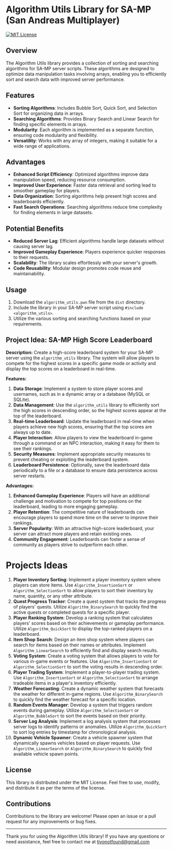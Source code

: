 # Algorithm Utils Library for SA-MP (San Andreas Multiplayer)


[![MIT License](https://img.shields.io/badge/License-MIT-blue.svg)](https://opensource.org/licenses/MIT)

## Overview

The Algorithm Utils library provides a collection of sorting and searching algorithms for SA-MP server scripts. These algorithms are designed to optimize data manipulation tasks involving arrays, enabling you to efficiently sort and search data with improved server performance.

## Features

- **Sorting Algorithms**: Includes Bubble Sort, Quick Sort, and Selection Sort for organizing data in arrays.
- **Searching Algorithms**: Provides Binary Search and Linear Search for finding specific elements in arrays.
- **Modularity**: Each algorithm is implemented as a separate function, ensuring code modularity and flexibility.
- **Versatility**: Works with any array of integers, making it suitable for a wide range of applications.

## Advantages

- **Enhanced Script Efficiency**: Optimized algorithms improve data manipulation speed, reducing resource consumption.
- **Improved User Experience**: Faster data retrieval and sorting lead to smoother gameplay for players.
- **Data Organization**: Sorting algorithms help present high scores and leaderboards efficiently.
- **Fast Search Operations**: Searching algorithms reduce time complexity for finding elements in large datasets.

## Potential Benefits

- **Reduced Server Lag**: Efficient algorithms handle large datasets without causing server lag.
- **Improved Gameplay Experience**: Players experience quicker responses to their requests.
- **Scalability**: The library scales effortlessly with your server's growth.
- **Code Reusability**: Modular design promotes code reuse and maintainability.

## Usage

1. Download the `algorithm_utils.pwn` file from the `dist` directory.
2. Include the library in your SA-MP server script using `#include <algorithm_utils>`.
3. Utilize the various sorting and searching functions based on your requirements.

## Project Idea: SA-MP High Score Leaderboard

**Description:**
Create a high-score leaderboard system for your SA-MP server using the `algorithm_utils` library. The system will allow players to compete for the highest scores in a specific game mode or activity and display the top scores on a leaderboard in real-time.

**Features:**
1. **Data Storage**: Implement a system to store player scores and usernames, such as in a dynamic array or a database (MySQL or SQLite).
2. **Data Management**: Use the `algorithm_utils` library to efficiently sort the high scores in descending order, so the highest scores appear at the top of the leaderboard.
3. **Real-time Leaderboard**: Update the leaderboard in real-time when players achieve new high scores, ensuring that the top scores are always up to date.
4. **Player Interaction**: Allow players to view the leaderboard in-game through a command or an NPC interaction, making it easy for them to see their rankings.
5. **Security Measures**: Implement appropriate security measures to prevent cheating or exploiting the leaderboard system.
6. **Leaderboard Persistence**: Optionally, save the leaderboard data periodically to a file or a database to ensure data persistence across server restarts.

**Advantages:**
1. **Enhanced Gameplay Experience**: Players will have an additional challenge and motivation to compete for top positions on the leaderboard, leading to more engaging gameplay.
2. **Player Retention**: The competitive nature of leaderboards can encourage players to spend more time on the server to improve their rankings.
3. **Server Popularity**: With an attractive high-score leaderboard, your server can attract more players and retain existing ones.
4. **Community Engagement**: Leaderboards can foster a sense of community as players strive to outperform each other.

# Projects Ideas
1. **Player Inventory Sorting**: Implement a player inventory system where players can store items. Use `Algorithm_InsertionSort` or `Algorithm_SelectionSort` to allow players to sort their inventory by name, quantity, or any other attribute.
2. **Quest Progress Tracker**: Create a quest system that tracks the progress of players' quests. Utilize `Algorithm_BinarySearch` to quickly find the active quests or completed quests for a specific player.
3. **Player Ranking System**: Develop a ranking system that calculates players' scores based on their achievements or gameplay performance. Utilize `Algorithm_QuickSort` to display the top-ranked players on a leaderboard.
4. **Item Shop Search**: Design an item shop system where players can search for items based on their names or attributes. Implement `Algorithm_LinearSearch` to efficiently find and display search results.
5. **Voting System**: Create a voting system that allows players to vote for various in-game events or features. Use `Algorithm_InsertionSort` or `Algorithm_SelectionSort` to sort the voting results in descending order.
6. **Player Trading System**: Implement a player-to-player trading system. Use `Algorithm_InsertionSort` or `Algorithm_SelectionSort` to arrange tradeable items in a player's inventory efficiently.
7. **Weather Forecasting**: Create a dynamic weather system that forecasts the weather for different in-game regions. Use `Algorithm_BinarySearch` to quickly find the weather forecast for a specific location.
8. **Random Events Manager**: Develop a system that triggers random events during gameplay. Utilize `Algorithm_SelectionSort` or `Algorithm_BubbleSort` to sort the events based on their priority.
9. **Server Log Analysis**: Implement a log analysis system that processes server logs to identify patterns or anomalies. Utilize `Algorithm_QuickSort` to sort log entries by timestamp for chronological analysis.
10. **Dynamic Vehicle Spawner**: Create a vehicle spawner system that dynamically spawns vehicles based on player requests. Use `Algorithm_LinearSearch` or `Algorithm_BinarySearch` to quickly find available vehicle spawn points.

## License

This library is distributed under the MIT License. Feel free to use, modify, and distribute it as per the terms of the license.

## Contributions

Contributions to the library are welcome! Please open an issue or a pull request for any improvements or bug fixes.

---

Thank you for using the Algorithm Utils library! If you have any questions or need assistance, feel free to contact me at tiyonotfound@gmail.com
